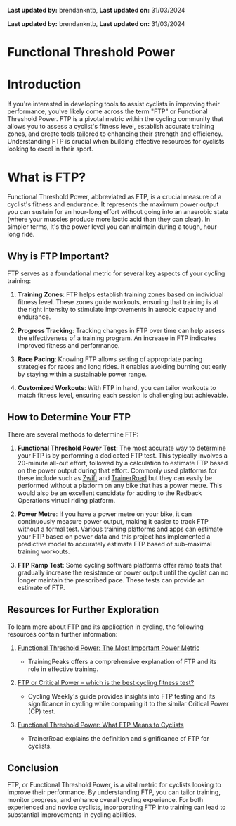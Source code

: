 **Last updated by:** brendankntb, **Last updated on:** 31/03/2024

**Last updated by:** brendankntb, **Last updated on:** 31/03/2024

# Functional Threshold Power

# Introduction

If you're interested in developing tools to assist cyclists in improving their performance, you've likely come across the term "FTP" or Functional Threshold Power. FTP is a pivotal metric within the cycling community that allows you to assess a cyclist's fitness level, establish accurate training zones, and create tools tailored to enhancing their strength and efficiency. Understanding FTP is crucial when building effective resources for cyclists looking to excel in their sport.

# What is FTP?

Functional Threshold Power, abbreviated as FTP, is a crucial measure of a cyclist's fitness and endurance. It represents the maximum power output you can sustain for an hour-long effort without going into an anaerobic state (where your muscles produce more lactic acid than they can clear). In simpler terms, it's the power level you can maintain during a tough, hour-long ride.

## Why is FTP Important?

FTP serves as a foundational metric for several key aspects of your cycling training:

1.  **Training Zones**: FTP helps establish training zones based on individual fitness level. These zones guide workouts, ensuring that training is at the right intensity to stimulate improvements in aerobic capacity and endurance.
    
2.  **Progress Tracking**: Tracking changes in FTP over time can help assess the effectiveness of a training program. An increase in FTP indicates improved fitness and performance.
    
3.  **Race Pacing**: Knowing FTP allows setting of appropriate pacing strategies for races and long rides. It enables avoiding burning out early by staying within a sustainable power range.
    
4.  **Customized Workouts**: With FTP in hand, you can tailor workouts to match fitness level, ensuring each session is challenging but achievable.
    

## How to Determine Your FTP

There are several methods to determine FTP:

1.  **Functional Threshold Power Test**: The most accurate way to determine your FTP is by performing a dedicated FTP test. This typically involves a 20-minute all-out effort, followed by a calculation to estimate FTP based on the power output during that effort. Commonly used platforms for these include such as [Zwift](http://www.zwift.com/) and [TrainerRoad](http://www.trainerroad.com/) but they can easily be performed without a platform on any bike that has a power metre. This would also be an excellent candidate for adding to the Redback Operations virtual riding platform.
    
2.  **Power Metre**: If you have a power metre on your bike, it can continuously measure power output, making it easier to track FTP without a formal test. Various training platforms and apps can estimate your FTP based on power data and this project has implemented a predictive model to accurately estimate FTP based of sub-maximal training workouts.
    
3.  **FTP Ramp Test**: Some cycling software platforms offer ramp tests that gradually increase the resistance or power output until the cyclist can no longer maintain the prescribed pace. These tests can provide an estimate of FTP.
    

## Resources for Further Exploration

To learn more about FTP and its application in cycling, the following resources contain further information:

1.  [Functional Threshold Power: The Most Important Power Metric](https://www.trainingpeaks.com/blog/functional-threshold-power-the-most-important-power-metric/)
    
    *   TrainingPeaks offers a comprehensive explanation of FTP and its role in effective training.
        
2.  [FTP or Critical Power – which is the best cycling fitness test?](https://www.cyclingweekly.com/fitness/training/ftp-or-critical-power-which-is-the-best-cycling-fitness-test)
    
    *   Cycling Weekly's guide provides insights into FTP testing and its significance in cycling while comparing it to the similar Critical Power (CP) test.
        
3.  [Functional Threshold Power: What FTP Means to Cyclists](https://www.trainerroad.com/blog/what-ftp-really-means-to-cyclists/)
    
    *   TrainerRoad explains the definition and significance of FTP for cyclists.
        

## Conclusion

FTP, or Functional Threshold Power, is a vital metric for cyclists looking to improve their performance. By understanding FTP, you can tailor training, monitor progress, and enhance overall cycling experience. For both experienced and novice cyclists, incorporating FTP into training can lead to substantial improvements in cycling abilities.